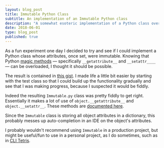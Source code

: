 ```yaml
---
layout: blog_post
title: Immutable Python Class
subtitle: An implementation of an Immutable Python class
description: "A somewhat esoteric implementation of a Python class overloads Python magic methods and creates immutable instances."
date: 2018-06-01
type: blog_post
published: true
---
```


As a fun experiment one day I decided to try and see if I could implement a Python class whose attributes, once set, were immutable. Knowing that Python [magic methods](https://rszalski.github.io/magicmethods/) — specifically `__getattribute__` and `__setattr____` — can be overloaded, I thought it should be possible.

The result is contained in [this gist](https://gist.github.com/robinrob/0947770700cfe09707917fd677af07ba). I made life a little bit easier by starting with the test class so that I could build up the functionality gradually and see that I was making progress, because I suspected it would be fiddly.

Indeed the resulting `Immutable.py` class was pretty fiddly to get right. Essentially it makes a lot of use of `object.__getattribute__` and `object.__setattr__`. These methods are [documented here](https://docs.python.org/3/reference/datamodel.html).

Since the `Immutable` class is storing all object attributes in a dictionary, this probably messes up auto-completion in an IDE on the object's attributes.

I probably wouldn't recommend using `Immutable` in a production project, but might be useful/fun to use in a personal project, as I do sometimes, such as in [CLI Tetris](https://github.com/robinrob/cli-tetris).
